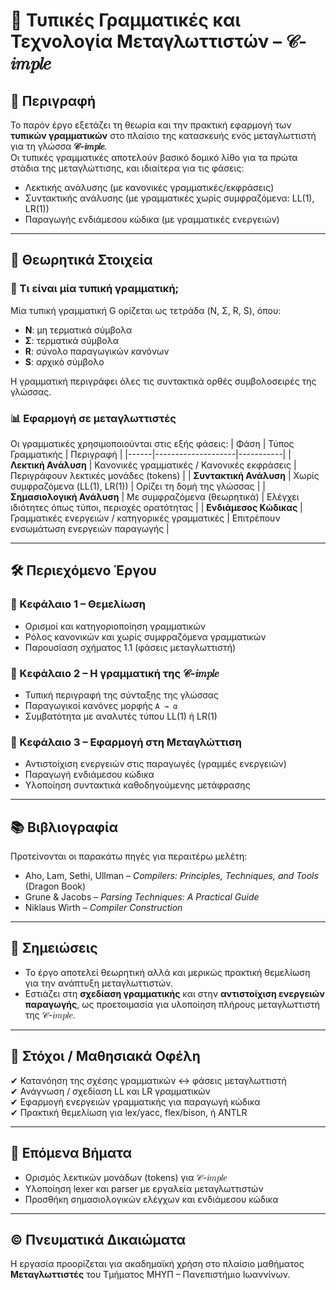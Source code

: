 # 📘 Τυπικές Γραμματικές και Τεχνολογία Μεταγλωττιστών – 𝒞-𝑖𝑚𝑝𝑙𝑒


## 🧠 Περιγραφή

Το παρόν έργο εξετάζει τη θεωρία και την πρακτική εφαρμογή των **τυπικών γραμματικών** στο πλαίσιο της κατασκευής ενός μεταγλωττιστή για τη γλώσσα **𝒞-𝑖𝑚𝑝𝑙𝑒**.  
Οι τυπικές γραμματικές αποτελούν βασικό δομικό λίθο για τα πρώτα στάδια της μεταγλώττισης, και ιδιαίτερα για τις φάσεις:
- Λεκτικής ανάλυσης (με κανονικές γραμματικές/εκφράσεις)
- Συντακτικής ανάλυσης (με γραμματικές χωρίς συμφραζόμενα: LL(1), LR(1))
- Παραγωγής ενδιάμεσου κώδικα (με γραμματικές ενεργειών)

---

## 📐 Θεωρητικά Στοιχεία

### 📌 Τι είναι μία τυπική γραμματική;
Μία τυπική γραμματική G ορίζεται ως τετράδα (N, Σ, R, S), όπου:
- **N**: μη τερματικά σύμβολα
- **Σ**: τερματικά σύμβολα
- **R**: σύνολο παραγωγικών κανόνων
- **S**: αρχικό σύμβολο

Η γραμματική περιγράφει όλες τις συντακτικά ορθές συμβολοσειρές της γλώσσας.

### 📊 Εφαρμογή σε μεταγλωττιστές
Οι γραμματικές χρησιμοποιούνται στις εξής φάσεις:
| Φάση | Τύπος Γραμματικής | Περιγραφή |
|------|--------------------|-----------|
| **Λεκτική Ανάλυση** | Κανονικές γραμματικές / Κανονικές εκφράσεις | Περιγράφουν λεκτικές μονάδες (tokens) |
| **Συντακτική Ανάλυση** | Χωρίς συμφραζόμενα (LL(1), LR(1)) | Ορίζει τη δομή της γλώσσας |
| **Σημασιολογική Ανάλυση** | Με συμφραζόμενα (θεωρητικά) | Ελέγχει ιδιότητες όπως τύποι, περιοχές ορατότητας |
| **Ενδιάμεσος Κώδικας** | Γραμματικές ενεργειών / κατηγορικές γραμματικές | Επιτρέπουν ενσωμάτωση ενεργειών παραγωγής |

---

## 🛠️ Περιεχόμενο Έργου

### 📄 Κεφάλαιο 1 – Θεμελίωση
- Ορισμοί και κατηγοριοποίηση γραμματικών
- Ρόλος κανονικών και χωρίς συμφραζόμενα γραμματικών
- Παρουσίαση σχήματος 1.1 (φάσεις μεταγλωττιστή)

### 📄 Κεφάλαιο 2 – Η γραμματική της 𝒞-𝑖𝑚𝑝𝑙𝑒
- Τυπική περιγραφή της σύνταξης της γλώσσας
- Παραγωγικοί κανόνες μορφής `Α → α`
- Συμβατότητα με αναλυτές τύπου LL(1) ή LR(1)

### 📄 Κεφάλαιο 3 – Εφαρμογή στη Μεταγλώττιση
- Αντιστοίχιση ενεργειών στις παραγωγές (γραμμές ενεργειών)
- Παραγωγή ενδιάμεσου κώδικα
- Υλοποίηση συντακτικά καθοδηγούμενης μετάφρασης

---

## 📚 Βιβλιογραφία
Προτείνονται οι παρακάτω πηγές για περαιτέρω μελέτη:

- Aho, Lam, Sethi, Ullman – *Compilers: Principles, Techniques, and Tools* (Dragon Book)
- Grune & Jacobs – *Parsing Techniques: A Practical Guide*
- Niklaus Wirth – *Compiler Construction*

---

## 📎 Σημειώσεις
- Το έργο αποτελεί θεωρητική αλλά και μερικώς πρακτική θεμελίωση για την ανάπτυξη μεταγλωττιστών.
- Εστιάζει στη **σχεδίαση γραμματικής** και στην **αντιστοίχιση ενεργειών παραγωγής**, ως προετοιμασία για υλοποίηση πλήρους μεταγλωττιστή της 𝒞-𝑖𝑚𝑝𝑙𝑒.

---

## 🧩 Στόχοι / Μαθησιακά Οφέλη
✔ Κατανόηση της σχέσης γραμματικών ↔ φάσεις μεταγλωττιστή  
✔ Ανάγνωση / σχεδίαση LL και LR γραμματικών  
✔ Εφαρμογή ενεργειών γραμματικής για παραγωγή κώδικα  
✔ Πρακτική θεμελίωση για lex/yacc, flex/bison, ή ANTLR

---

## 🏁 Επόμενα Βήματα
- Ορισμός λεκτικών μονάδων (tokens) για 𝒞-𝑖𝑚𝑝𝑙𝑒
- Υλοποίηση lexer και parser με εργαλεία μεταγλωττιστών
- Προσθήκη σημασιολογικών ελέγχων και ενδιάμεσου κώδικα

---

## © Πνευματικά Δικαιώματα
Η εργασία προορίζεται για ακαδημαϊκή χρήση στο πλαίσιο μαθήματος **Μεταγλωττιστές** του Τμήματος ΜΗΥΠ – Πανεπιστήμιο Ιωαννίνων.

